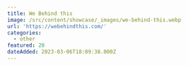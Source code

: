 ```yaml
---
title: We Behind this
image: /src/content/showcase/_images/we-behind-this.webp
url: 'https://webehindthis.com/'
categories:
  - other
featured: 20
dateAdded: 2023-03-06T18:09:38.000Z
---
```


